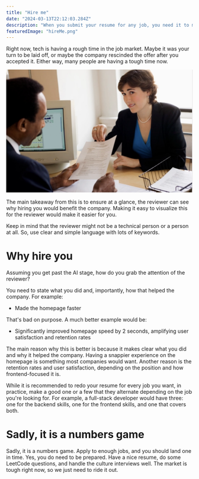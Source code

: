 ```yaml
---
title: "Hire me"
date: "2024-03-13T22:12:03.284Z"
description: "When you submit your resume for any job, you need it to make it clear to the reviewer how your presence will help the company"
featuredImage: "hireMe.png"
---
```


Right now, tech is having a rough time in the job market. Maybe it was your turn to be laid off, or maybe the company rescinded the offer after you accepted it. Either way, many people are having a tough time now.

![HireMe](./hireMe.png)

The main takeaway from this is to ensure at a glance, the reviewer can see why hiring you would benefit the company. Making it easy to visualize this for the reviewer would make it easier for you.

Keep in mind that the reviewer might not be a technical person or a person at all. So, use clear and simple language with lots of keywords.

# Why hire you

Assuming you get past the AI stage, how do you grab the attention of the reviewer?

You need to state what you did and, importantly, how that helped the company. For example:

* Made the homepage faster

That's bad on purpose. A much better example would be:

* Significantly improved homepage speed by 2 seconds, amplifying user satisfaction and retention rates

The main reason why this is better is because it makes clear what you did and why it helped the company. Having a snappier experience on the homepage is something most companies would want. Another reason is the retention rates and user satisfaction, depending on the position and how frontend-focused it is.

While it is recommended to redo your resume for every job you want, in practice, make a good one or a few that they alternate depending on the job you're looking for. For example, a full-stack developer would have three: one for the backend skills, one for the frontend skills, and one that covers both.

# Sadly, it is a numbers game

Sadly, it is a numbers game. Apply to enough jobs, and you should land one in time. Yes, you do need to be prepared. Have a nice resume, do some LeetCode questions, and handle the culture interviews well. The market is tough right now, so we just need to ride it out.


